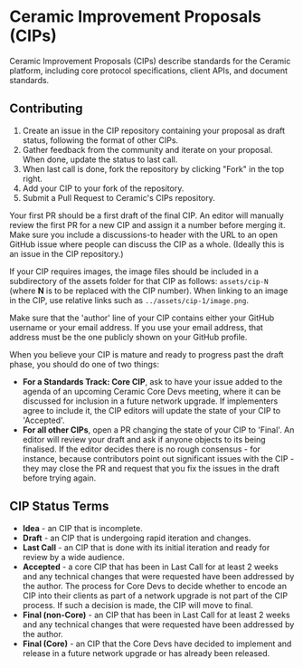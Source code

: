 # Ceramic Improvement Proposals (CIPs)

Ceramic Improvement Proposals (CIPs) describe standards for the Ceramic platform, including core protocol specifications, client APIs, and document standards.

## Contributing

1. Create an issue in the CIP repository containing your proposal as draft status, following the format of other CIPs.
2. Gather feedback from the community and iterate on your proposal. When done, update the status to last call.
2. When last call is done, fork the repository by clicking "Fork" in the top right.
3. Add your CIP to your fork of the repository.
4. Submit a Pull Request to Ceramic's CIPs repository.

Your first PR should be a first draft of the final CIP. An editor will manually review the first PR for a new CIP and assign it a number before merging it. Make sure you include a discussions-to header with the URL to an open GitHub issue where people can discuss the CIP as a whole. (Ideally this is an issue in the CIP repository.)

If your CIP requires images, the image files should be included in a subdirectory of the assets folder for that CIP as follows: `assets/cip-N` (where **N** is to be replaced with the CIP number). When linking to an image in the CIP, use relative links such as `../assets/cip-1/image.png`.

Make sure that the 'author' line of your CIP contains either your GitHub username or your email address. If you use your email address, that address must be the one publicly shown on your GitHub profile.

When you believe your CIP is mature and ready to progress past the draft phase, you should do one of two things:

- **For a Standards Track: Core CIP**, ask to have your issue added to the agenda of an upcoming Ceramic Core Devs meeting, where it can be discussed for inclusion in a future network upgrade. If implementers agree to include it, the CIP editors will update the state of your CIP to 'Accepted'.
- **For all other CIPs**, open a PR changing the state of your CIP to 'Final'. An editor will review your draft and ask if anyone objects to its being finalised. If the editor decides there is no rough consensus - for instance, because contributors point out significant issues with the CIP - they may close the PR and request that you fix the issues in the draft before trying again.

## CIP Status Terms

- **Idea** - an CIP that is incomplete.
- **Draft** - an CIP that is undergoing rapid iteration and changes.
- **Last Call** - an CIP that is done with its initial iteration and ready for review by a wide audience.
- **Accepted** - a core CIP that has been in Last Call for at least 2 weeks and any technical changes that were requested have been addressed by the author. The process for Core Devs to decide whether to encode an CIP into their clients as part of a network upgrade is not part of the CIP process. If such a decision is made, the CIP will move to final.
- **Final (non-Core)** - an CIP that has been in Last Call for at least 2 weeks and any technical changes that were requested have been addressed by the author.
- **Final (Core)** - an CIP that the Core Devs have decided to implement and release in a future network upgrade or has already been released.
